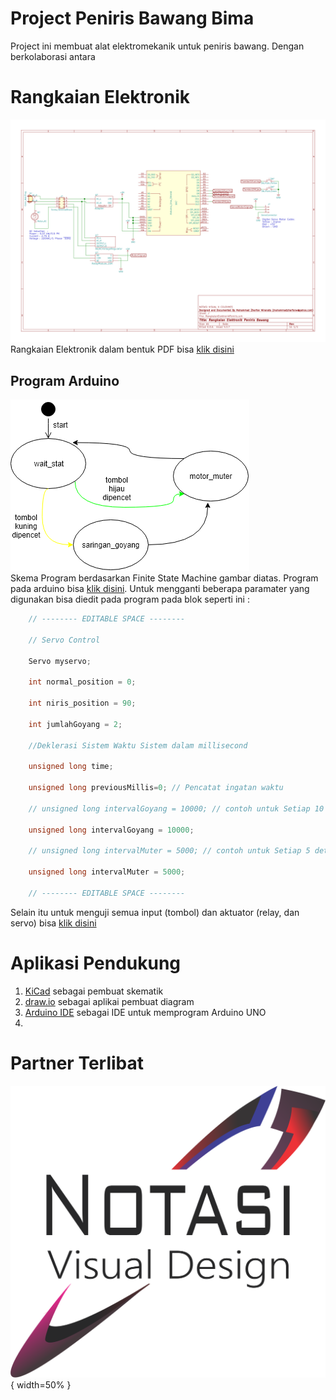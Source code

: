 # Project Peniris Bawang Bima
Project ini membuat alat elektromekanik untuk peniris bawang. Dengan berkolaborasi antara 


# Rangkaian Elektronik
![GambarElektronik](Circuit/RangkaianElektronikPeniris.sch.svg)
Rangkaian Elektronik dalam bentuk PDF bisa [klik disini](Circuit/RangkaianElektronikPeniris.pdf)


## Program Arduino
![GambarFSM](ProgramDiagram.png)
<br>
Skema Program berdasarkan Finite State Machine gambar diatas. Program pada arduino bisa [klik disini](Code/Code.ino). Untuk mengganti beberapa paramater yang digunakan bisa diedit pada program pada blok seperti ini :

```c
    // -------- EDITABLE SPACE --------
    
    // Servo Control
    
    Servo myservo;
    
    int normal_position = 0;
    
    int niris_position = 90;
    
    int jumlahGoyang = 2;
    
    //Deklerasi Sistem Waktu Sistem dalam millisecond
    
    unsigned long time;
    
    unsigned long previousMillis=0; // Pencatat ingatan waktu
    
    // unsigned long intervalGoyang = 10000; // contoh untuk Setiap 10 detik saringan goyang
    
    unsigned long intervalGoyang = 10000;
    
    // unsigned long intervalMuter = 5000; // contoh untuk Setiap 5 detik muter
    
    unsigned long intervalMuter = 5000;
    
    // -------- EDITABLE SPACE --------
```
Selain itu untuk menguji semua input (tombol) dan aktuator (relay, dan servo) bisa [klik disini](CodeHardwareTest/CodeHardwareTest.ino)

# Aplikasi Pendukung

 1. [KiCad](http://kicad-pcb.org/) sebagai pembuat skematik
 2. [draw.io](https://www.draw.io/) sebagai aplikai pembuat diagram
 3. [Arduino IDE](https://www.arduino.cc/)  sebagai IDE untuk memprogram Arduino UNO
 4. 

# Partner Terlibat
![LogoNotasiVisual](Logo_NotasiVisual.png) { width=50% }

<!--stackedit_data:
eyJoaXN0b3J5IjpbLTEzNDAxNDI2MzQsNzc5OTM1MTcyLC0xMj
gyNDEwNzEwLDM1MTYwMjczOSwtMTI1MjEwNzU4NSwtNDE3ODcx
OTY3LC0xMDk2MzY3OTE2LC0xMDk2MzY3OTE2LC00NjgyODc0Mz
gsLTE3NjQ2MzQ5OTJdfQ==
-->